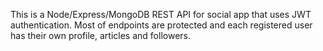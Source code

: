 This is a Node/Express/MongoDB REST API for social app that uses JWT authentication. Most of endpoints are protected and each registered user has their own profile, articles and
followers.

